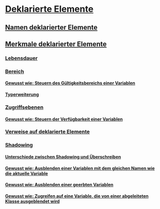 # [Deklarierte Elemente](index.md)
## [Namen deklarierter Elemente](declared-element-names.md)
## [Merkmale deklarierter Elemente](declared-element-characteristics.md)
### [Lebensdauer](lifetime.md)
### [Bereich](scope.md)
#### [Gewusst wie: Steuern des Gültigkeitsbereichs einer Variablen](how-to-control-the-scope-of-a-variable.md)
#### [Typerweiterung](type-promotion.md)
### [Zugriffsebenen](access-levels.md)
#### [Gewusst wie: Steuern der Verfügbarkeit einer Variablen](how-to-control-the-availability-of-a-variable.md)
### [Verweise auf deklarierte Elemente](references-to-declared-elements.md)
### [Shadowing](shadowing.md)
#### [Unterschiede zwischen Shadowing und Überschreiben](differences-between-shadowing-and-overriding.md)
#### [Gewusst wie: Ausblenden einer Variablen mit dem gleichen Namen wie die aktuelle Variable](how-to-hide-a-variable-with-the-same-name-as-your-variable.md)
#### [Gewusst wie: Ausblenden einer geerbten Variablen](how-to-hide-an-inherited-variable.md)
#### [Gewusst wie: Zugreifen auf eine Variable, die von einer abgeleiteten Klasse ausgeblendet wird](how-to-access-a-variable-hidden-by-a-derived-class.md)